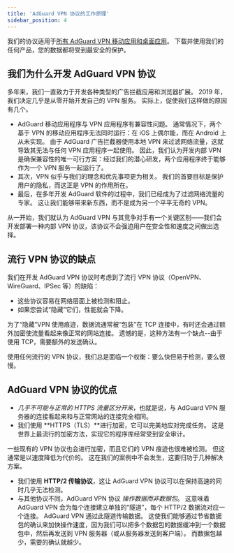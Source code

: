 ```yaml
---
title: 'AdGuard VPN 协议的工作原理'
sidebar_position: 4
---
```


我们的协议适用于[所有 AdGuard VPN 移动应用和桌面应用](https://adguard-vpn.com/zh_cn/welcome.html)。 下载并使用我们的任何产品，您的数据都将受到最安全的保护。

## 我们为什么开发 AdGuard VPN 协议

多年来，我们一直致力于开发各种类型的广告拦截应用和浏览器扩展。 2019 年，我们决定几乎是从零开始开发自己的 VPN 服务。 实际上，促使我们这样做的原因有几个。

- AdGuard 移动应用程序与 VPN 应用程序有兼容性问题。 通常情况下，两个基于 VPN 的移动应用程序无法同时运行：在 iOS 上偶尔能，而在 Android 上从未实现。 由于 AdGuard 广告拦截器使用本地 VPN 来过滤网络流量，这就导致其无法与任何 VPN 应用程序一起使用。 因此，我们认为开发内部 VPN 是确保兼容性的唯一可行方案：经过我们的潜心研发，两个应用程序终于能够作为一个 VPN 服务一起运行了。
- 其次，VPN 似乎与我们的理念和优先事项更为相关。 我们的首要目标是保护用户的隐私，而这正是 VPN 的作用所在。
- 最后，在多年开发 AdGuard 软件的过程中，我们已经成为了过滤网络流量的专家。 这让我们能够带来新东西，而不是成为另一个平平无奇的 VPN。

从一开始，我们就认为 AdGuard VPN 与其竞争对手有一个关键区别——我们会开发部署一种内部 VPN 协议，该协议不会强迫用户在安全性和速度之间做出选择。

## 流行 VPN 协议的缺点

我们在开发 AdGuard VPN 协议时考虑到了流行 VPN 协议（OpenVPN、WireGuard、IPSec 等）的缺陷：

- 这些协议容易在网络层面上被检测和阻止。
- 如果您尝试“隐藏”它们，性能就会下降。

为了“隐藏”VPN 使用痕迹，数据流通常被“包装”在 TCP 连接中，有时还会通过额外加密使流量看起来像正常的网站连接。 遗憾的是，这种方法有一个缺点--由于使用 TCP，需要额外的发送确认。

使用任何流行的 VPN 协议，我们总是面临一个权衡：要么快但易于检测，要么很慢。

## AdGuard VPN 协议的优点

- *几乎不可能与正常的 HTTPS 流量区分开来*，也就是说，与 AdGuard VPN 服务器的连接看起来和与正常网站的连接完全相同。
- 我们使用 **HTTPS（TLS）**进行加密，它可以完美地应对完成任务。 这是世界上最流行的加密方法，实现它的程序库经常受到安全审计。

一些现有的 VPN 协议也会进行加密，而且它们的 VPN 痕迹也很难被检测。 但这通常是以速度降低为代价的。 这在我们的案例中不会发生，这要归功于几种解决方案。

- 我们使用 **HTTP/2 传输协议**，这让 AdGuard VPN 协议可以在保持高速的同时几乎无法检测。
- 与其他协议不同，AdGuard VPN 协议 *操作数据而非数据包*。 这意味着 AdGuard VPN 会为每个连接建立单独的“隧道”，每个 HTTP/2 数据流对应一个连接。 AdGuard VPN 通过此隧道传输数据。 这使我们能够通过节省数据包的确认来加快操作速度，因为我们可以把多个数据包的数据缓冲到一个数据包中，然后再发送到 VPN 服务器（或从服务器发送到客户端）。 而数据包越少，需要的确认就越少。
